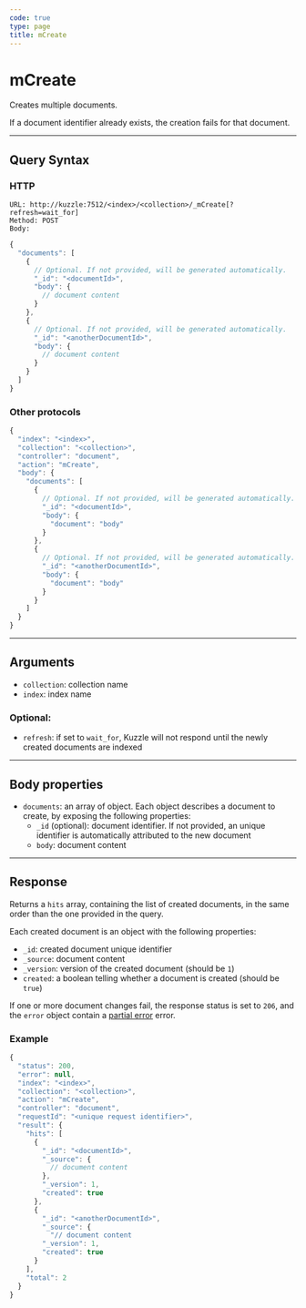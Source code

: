 ```yaml
---
code: true
type: page
title: mCreate
---
```


# mCreate



Creates multiple documents.

If a document identifier already exists, the creation fails for that document.

---

## Query Syntax

### HTTP

```http
URL: http://kuzzle:7512/<index>/<collection>/_mCreate[?refresh=wait_for]
Method: POST
Body:
```

```js
{
  "documents": [
    {
      // Optional. If not provided, will be generated automatically.
      "_id": "<documentId>",
      "body": {
        // document content
      }
    },
    {
      // Optional. If not provided, will be generated automatically.
      "_id": "<anotherDocumentId>",
      "body": {
        // document content
      }
    }
  ]
}
```

### Other protocols

```js
{
  "index": "<index>",
  "collection": "<collection>",
  "controller": "document",
  "action": "mCreate",
  "body": {
    "documents": [
      {
        // Optional. If not provided, will be generated automatically.
        "_id": "<documentId>",
        "body": {
          "document": "body"
        }
      },
      {
        // Optional. If not provided, will be generated automatically.
        "_id": "<anotherDocumentId>",
        "body": {
          "document": "body"
        }
      }
    ]
  }
}
```

---

## Arguments

- `collection`: collection name
- `index`: index name

### Optional:

- `refresh`: if set to `wait_for`, Kuzzle will not respond until the newly created documents are indexed

---

## Body properties

- `documents`: an array of object. Each object describes a document to create, by exposing the following properties:
  - `_id` (optional): document identifier. If not provided, an unique identifier is automatically attributed to the new document
  - `body`: document content

---

## Response

Returns a `hits` array, containing the list of created documents, in the same order than the one provided in the query.

Each created document is an object with the following properties:

- `_id`: created document unique identifier
- `_source`: document content
- `_version`: version of the created document (should be `1`)
- `created`: a boolean telling whether a document is created (should be `true`)

If one or more document changes fail, the response status is set to `206`, and the `error` object contain a [partial error](/core/1/api/essentials/errors/#partialerror) error.

### Example

```js
{
  "status": 200,
  "error": null,
  "index": "<index>",
  "collection": "<collection>",
  "action": "mCreate",
  "controller": "document",
  "requestId": "<unique request identifier>",
  "result": {
    "hits": [
      {
        "_id": "<documentId>",
        "_source": {
          // document content
        },
        "_version": 1,
        "created": true
      },
      {
        "_id": "<anotherDocumentId>",
        "_source": {
          "// document content
        "_version": 1,
        "created": true
      }
    ],
    "total": 2
  }
}
```
